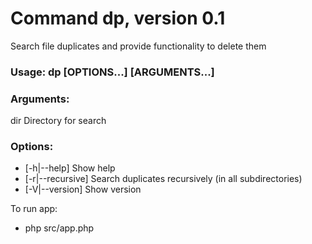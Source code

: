 # Command dp, version 0.1

Search file duplicates and provide functionality to delete them

### Usage: dp [OPTIONS...] [ARGUMENTS...]

### Arguments:
  dir    Directory for search

### Options:
  - [-h|--help]         Show help
  - [-r|--recursive]    Search duplicates recursively (in all subdirectories)
  - [-V|--version]      Show version


To run app:
 - php src/app.php